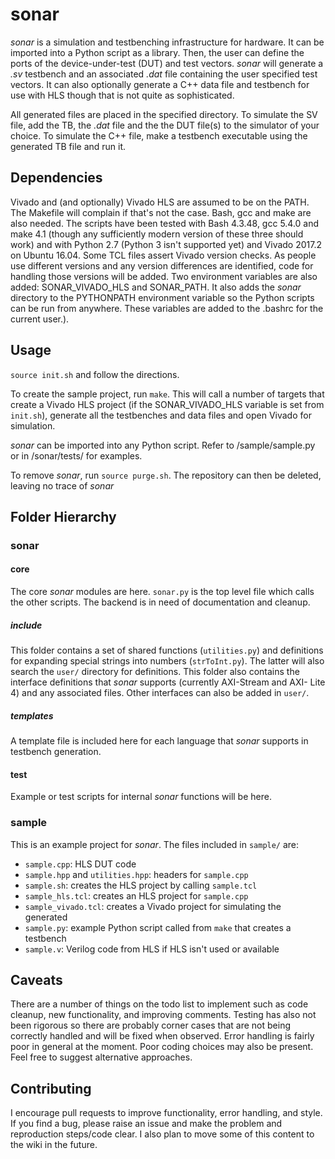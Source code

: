 # sonar

*sonar* is a simulation and testbenching infrastructure for hardware. It can 
be imported into a Python script as a library. Then, the user can define the 
ports of the device-under-test (DUT) and test vectors. *sonar* will generate 
a *.sv* testbench and an associated *.dat* file containing the user specified 
test vectors. It can also optionally generate a C++ data file and testbench for 
use with HLS though that is not quite as sophisticated.

All generated files are placed in the specified directory. To simulate the 
SV file, add the TB, the *.dat* file and the the DUT file(s) to the simulator 
of your choice. To simulate the C++ file, make a testbench executable using the 
generated TB file and run it.

## Dependencies

Vivado and (and optionally) Vivado HLS are assumed to be on the PATH. The 
Makefile will complain if that's not the case. Bash, gcc and make are also 
needed.  The scripts have been tested with Bash 4.3.48, gcc 5.4.0 and make 4.1 
(though any sufficiently modern version of these three should work) and with 
Python 2.7 (Python 3 isn't supported yet) and Vivado 2017.2 on Ubuntu 16.04. Some
TCL files assert Vivado version checks. As people use different versions and any 
version differences are identified, code for handling those versions will be 
added. Two environment variables are also added: SONAR_VIVADO_HLS and SONAR_PATH. 
It also adds the *sonar* directory to the PYTHONPATH environment variable so the 
Python scripts can be run from anywhere. These variables are added to the .bashrc 
for the current user.).

## Usage
``source init.sh`` and follow the directions.

To create the sample project, run ``make``. This will call a number of
targets that create a Vivado HLS project (if the SONAR_VIVADO_HLS variable is 
set from ``init.sh``), generate all the testbenches and data files and open 
Vivado for simulation.

*sonar* can be imported into any Python script. Refer to /sample/sample.py or 
in /sonar/tests/ for examples.

To remove *sonar*, run ``source purge.sh``. The repository can then be deleted, 
leaving no trace of *sonar*

## Folder Hierarchy

### sonar

#### core
The core *sonar* modules are here. ``sonar.py`` is the top level file which 
calls the other scripts. The backend is in need of documentation and cleanup.

##### include
This folder contains a set of shared functions (``utilities.py``) and definitions
for expanding special strings into numbers (``strToInt.py``). The latter will 
also search the ``user/`` directory for definitions. This folder also contains 
the interface definitions that *sonar* supports (currently AXI-Stream and AXI-
Lite 4) and any associated files. Other interfaces can also be added in ``user/``.

##### templates
A template file is included here for each language that *sonar* supports in 
testbench generation.

#### test
Example or test scripts for internal *sonar* functions will be here.

### sample
This is an example project for *sonar*. The files included in ``sample/`` are:  
* ``sample.cpp``: HLS DUT code
* ``sample.hpp`` and ``utilities.hpp``: headers for ``sample.cpp``
* ``sample.sh``: creates the HLS project by calling ``sample.tcl``
* ``sample_hls.tcl``: creates an HLS project for ``sample.cpp``
* ``sample_vivado.tcl``: creates a Vivado project for simulating the generated
* ``sample.py``: example Python script called from ``make`` that creates a 
testbench
* ``sample.v``: Verilog code from HLS if HLS isn't used or available

## Caveats

There are a number of things on the todo list to implement such as code
cleanup, new functionality, and improving comments. Testing has also not been
rigorous so there are probably corner cases that are not being correctly handled 
and will be fixed when observed. Error handling is fairly poor in general at the 
moment. Poor coding choices may also be present. Feel free to suggest alternative
approaches.

## Contributing

I encourage pull requests to improve functionality, error handling, and style. 
If you find a bug, please raise an issue and make the problem and reproduction 
steps/code clear. I also plan to move some of this content to the wiki in the 
future.
